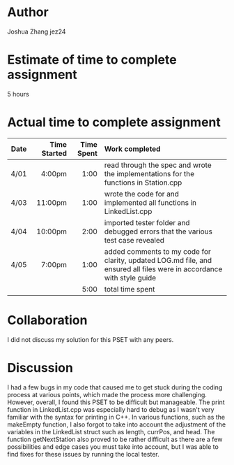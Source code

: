 # Author
Joshua Zhang
jez24

# Estimate of time to complete assignment
5 hours

# Actual time to complete assignment
| Date | Time Started | Time Spent | Work completed |
| :--: | -----------: | ---------: | :------------- |
| 4/01 |       4:00pm |       1:00 | read through the spec and wrote the implementations for the functions in Station.cpp
| 4/03 |      11:00pm |       1:00 | wrote the code for and implemented all functions in LinkedList.cpp |
| 4/04 |      10:00pm |       2:00 | imported tester folder and debugged errors that the various test case revealed |
| 4/05 |       7:00pm |       1:00 | added comments to my code for clarity, updated LOG.md file, and ensured all files were in accordance with style guide |
|      |              |       5:00 |total time spent|

# Collaboration
I did not discuss my solution for this PSET with any peers.

# Discussion
I had a few bugs in my code that caused me to get stuck during the coding process at various points, which made the process more challenging. However, overall, I found this PSET to be difficult but manageable. The print function in LinkedList.cpp was especially hard to debug as I wasn't very familiar with the syntax for printing in C++. In various functions, such as the makeEmpty function, I also forgot to take into account the adjustment of the variables in the LinkedList struct such as length, currPos, and head. The function getNextStation also proved to be rather difficult as there are a few possibilities and edge cases you must take into account, but I was able to find fixes for these issues by running the local tester.
